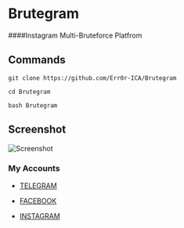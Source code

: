 # Brutegram
####Instagram Multi-Bruteforce Platfrom

## Commands
```
git clone https://github.com/Err0r-ICA/Brutegram 

cd Brutegram

bash Brutegram
```
## Screenshot 

![Screenshot](https://i.postimg.cc/fwLVDC81/Screenshot-20200502-193420-Termux.jpg) 

### My Accounts

* [TELEGRAM](https://t.me/termuxxhacking)

* [FACEBOOK](https://www.facebook.com/termuxxhacking)

* [INSTAGRAM](https://instagram.com/termux_hacking)

